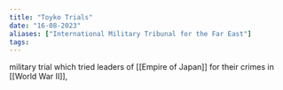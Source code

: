 ```yaml
---
title: "Toyko Trials"
date: "16-08-2023"
aliases: ["International Military Tribunal for the Far East"]
tags:
---
```


military trial which tried leaders of [[Empire of Japan]] for their crimes in [[World War II]],